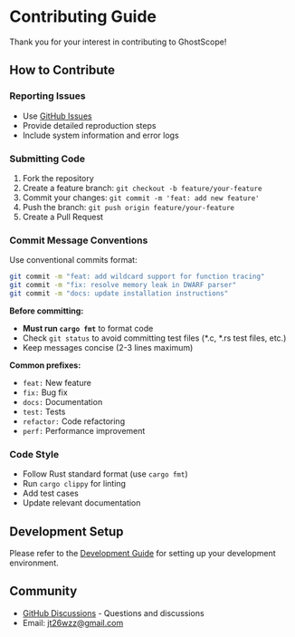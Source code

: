 # Contributing Guide

Thank you for your interest in contributing to GhostScope!

## How to Contribute

### Reporting Issues
- Use [GitHub Issues](https://github.com/swananan/ghostscope/issues)
- Provide detailed reproduction steps
- Include system information and error logs

### Submitting Code
1. Fork the repository
2. Create a feature branch: `git checkout -b feature/your-feature`
3. Commit your changes: `git commit -m 'feat: add new feature'`
4. Push the branch: `git push origin feature/your-feature`
5. Create a Pull Request

### Commit Message Conventions

Use conventional commits format:

```bash
git commit -m "feat: add wildcard support for function tracing"
git commit -m "fix: resolve memory leak in DWARF parser"
git commit -m "docs: update installation instructions"
```

**Before committing:**
- **Must run `cargo fmt`** to format code
- Check `git status` to avoid committing test files (*.c, *.rs test files, etc.)
- Keep messages concise (2-3 lines maximum)

**Common prefixes:**
- `feat:` New feature
- `fix:` Bug fix
- `docs:` Documentation
- `test:` Tests
- `refactor:` Code refactoring
- `perf:` Performance improvement

### Code Style
- Follow Rust standard format (use `cargo fmt`)
- Run `cargo clippy` for linting
- Add test cases
- Update relevant documentation

## Development Setup

Please refer to the [Development Guide](development.md) for setting up your development environment.

## Community

- [GitHub Discussions](https://github.com/swananan/ghostscope/discussions) - Questions and discussions
- Email: jt26wzz@gmail.com
